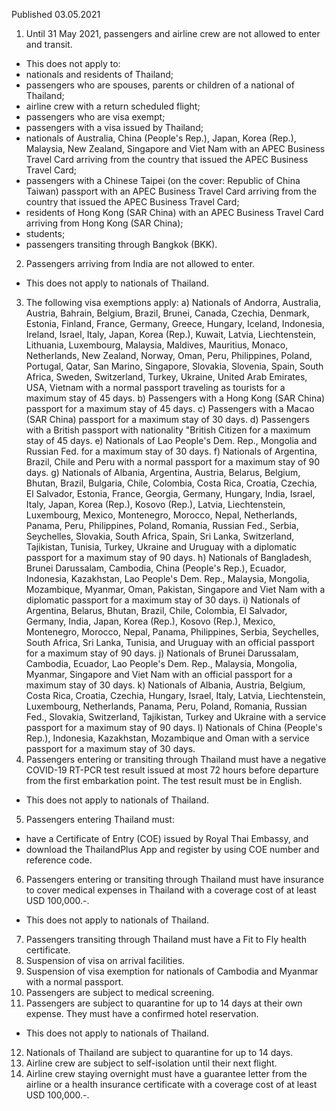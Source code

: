 Published 03.05.2021
1. Until 31 May 2021, passengers and airline crew are not allowed to enter and transit.
- This does not apply to:
- nationals and residents of Thailand;
- passengers who are spouses, parents or children of a national of Thailand;
- airline crew with a return scheduled flight;
- passengers who are visa exempt;
- passengers with a visa issued by Thailand;
- nationals of Australia, China (People's Rep.), Japan, Korea (Rep.), Malaysia, New Zealand, Singapore and Viet Nam with an APEC Business Travel Card arriving from the country that issued the APEC Business Travel Card;
- passengers with a Chinese Taipei (on the cover: Republic of China Taiwan) passport with an APEC Business Travel Card arriving from the country that issued the APEC Business Travel Card;
- residents of Hong Kong (SAR China) with an APEC Business Travel Card arriving from Hong Kong (SAR China);
- students;
- passengers transiting through Bangkok (BKK).
2. Passengers arriving from India are not allowed to enter.
- This does not apply to nationals of Thailand. 
3. The following visa exemptions apply:
a) Nationals of Andorra, Australia, Austria, Bahrain, Belgium, Brazil, Brunei, Canada, Czechia, Denmark, Estonia, Finland, France, Germany, Greece, Hungary, Iceland, Indonesia, Ireland, Israel, Italy, Japan, Korea (Rep.), Kuwait, Latvia, Liechtenstein, Lithuania, Luxembourg, Malaysia, Maldives, Mauritius, Monaco, Netherlands, New Zealand, Norway, Oman, Peru, Philippines, Poland, Portugal, Qatar, San Marino, Singapore, Slovakia, Slovenia, Spain, South Africa, Sweden, Switzerland, Turkey, Ukraine, United Arab Emirates, USA, Vietnam with a normal passport traveling as tourists for a maximum stay of 45 days.
b) Passengers with a Hong Kong (SAR China) passport for a maximum stay of 45 days. 
c) Passengers with a Macao (SAR China) passport for a maximum stay of 30 days.
d) Passengers with a British passport with nationality "British Citizen for a maximum stay of 45 days.
e) Nationals of Lao People's Dem. Rep., Mongolia and Russian Fed. for a maximum stay of 30 days.
f) Nationals of Argentina, Brazil, Chile and Peru with a normal passport for a maximum stay of 90 days.
g) Nationals of Albania, Argentina, Austria, Belarus, Belgium, Bhutan, Brazil, Bulgaria, Chile, Colombia, Costa Rica, Croatia, Czechia, El Salvador, Estonia, France, Georgia, Germany, Hungary, India, Israel, Italy, Japan, Korea (Rep.), Kosovo (Rep.), Latvia, Liechtenstein, Luxembourg, Mexico, Montenegro, Morocco, Nepal, Netherlands, Panama, Peru, Philippines, Poland, Romania, Russian Fed., Serbia, Seychelles, Slovakia, South Africa, Spain, Sri Lanka, Switzerland, Tajikistan, Tunisia, Turkey, Ukraine and Uruguay with a diplomatic passport for a maximum stay of 90 days.
h) Nationals of Bangladesh, Brunei Darussalam, Cambodia, China (People's Rep.), Ecuador, Indonesia, Kazakhstan, Lao People's Dem. Rep., Malaysia, Mongolia, Mozambique, Myanmar, Oman, Pakistan, Singapore and Viet Nam with a diplomatic passport for a maximum stay of 30 days.
i) Nationals of Argentina, Belarus, Bhutan, Brazil, Chile, Colombia, El Salvador, Germany, India, Japan, Korea (Rep.), Kosovo (Rep.), Mexico, Montenegro, Morocco, Nepal, Panama, Philippines, Serbia, Seychelles, South Africa, Sri Lanka, Tunisia, and Uruguay with an official passport for a maximum stay of 90 days.
j) Nationals of Brunei Darussalam, Cambodia, Ecuador, Lao People's Dem. Rep., Malaysia, Mongolia, Myanmar, Singapore and Viet Nam with an official passport for a maximum stay of 30 days.
k) Nationals of Albania, Austria, Belgium, Costa Rica, Croatia, Czechia, Hungary, Israel, Italy, Latvia, Liechtenstein, Luxembourg, Netherlands, Panama, Peru, Poland, Romania, Russian Fed., Slovakia, Switzerland, Tajikistan, Turkey and Ukraine with a service passport for a maximum stay of 90 days.
l) Nationals of China (People's Rep.), Indonesia, Kazakhstan, Mozambique and Oman with a service passport for a maximum stay of 30 days.
4. Passengers entering or transiting through Thailand must have a negative COVID-19 RT-PCR test result issued at most 72 hours before departure from the first embarkation point. The test result must be in English.
- This does not apply to nationals of Thailand.
5. Passengers entering Thailand must:
- have a Certificate of Entry (COE) issued by Royal Thai Embassy, and
- download the ThailandPlus App and register by using COE number and reference code.
6. Passengers entering or transiting through Thailand must have insurance to cover medical expenses in Thailand with a coverage cost of at least USD 100,000.-.
- This does not apply to nationals of Thailand.
7. Passengers transiting through Thailand must have a Fit to Fly health certificate.
8. Suspension of visa on arrival facilities.
9. Suspension of visa exemption for nationals of Cambodia and Myanmar with a normal passport.
10. Passengers are subject to medical screening.
11. Passengers are subject to quarantine for up to 14 days at their own expense. They must have a confirmed hotel reservation.
- This does not apply to nationals of Thailand.
12. Nationals of Thailand are subject to quarantine for up to 14 days.
13. Airline crew are subject to self-isolation until their next flight.
14. Airline crew staying overnight must have a guarantee letter from the airline or a health insurance certificate with a coverage cost of at least USD 100,000.-.

